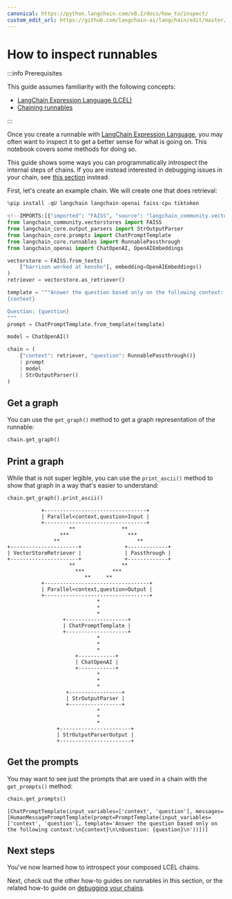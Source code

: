 ```yaml
---
canonical: https://python.langchain.com/v0.2/docs/how_to/inspect/
custom_edit_url: https://github.com/langchain-ai/langchain/edit/master/docs/docs/how_to/inspect.ipynb
---
```


# How to inspect runnables

:::info Prerequisites

This guide assumes familiarity with the following concepts:
- [LangChain Expression Language (LCEL)](/docs/concepts/#langchain-expression-language)
- [Chaining runnables](/docs/how_to/sequence/)

:::

Once you create a runnable with [LangChain Expression Language](/docs/concepts/#langchain-expression-language), you may often want to inspect it to get a better sense for what is going on. This notebook covers some methods for doing so.

This guide shows some ways you can programmatically introspect the internal steps of chains. If you are instead interested in debugging issues in your chain, see [this section](/docs/how_to/debugging) instead.

First, let's create an example chain. We will create one that does retrieval:

```python
%pip install -qU langchain langchain-openai faiss-cpu tiktoken
```

```python
<!--IMPORTS:[{"imported": "FAISS", "source": "langchain_community.vectorstores", "docs": "https://api.python.langchain.com/en/latest/vectorstores/langchain_community.vectorstores.faiss.FAISS.html", "title": "How to inspect runnables"}, {"imported": "StrOutputParser", "source": "langchain_core.output_parsers", "docs": "https://api.python.langchain.com/en/latest/output_parsers/langchain_core.output_parsers.string.StrOutputParser.html", "title": "How to inspect runnables"}, {"imported": "ChatPromptTemplate", "source": "langchain_core.prompts", "docs": "https://api.python.langchain.com/en/latest/prompts/langchain_core.prompts.chat.ChatPromptTemplate.html", "title": "How to inspect runnables"}, {"imported": "RunnablePassthrough", "source": "langchain_core.runnables", "docs": "https://api.python.langchain.com/en/latest/runnables/langchain_core.runnables.passthrough.RunnablePassthrough.html", "title": "How to inspect runnables"}, {"imported": "ChatOpenAI", "source": "langchain_openai", "docs": "https://api.python.langchain.com/en/latest/chat_models/langchain_openai.chat_models.base.ChatOpenAI.html", "title": "How to inspect runnables"}, {"imported": "OpenAIEmbeddings", "source": "langchain_openai", "docs": "https://api.python.langchain.com/en/latest/embeddings/langchain_openai.embeddings.base.OpenAIEmbeddings.html", "title": "How to inspect runnables"}]-->
from langchain_community.vectorstores import FAISS
from langchain_core.output_parsers import StrOutputParser
from langchain_core.prompts import ChatPromptTemplate
from langchain_core.runnables import RunnablePassthrough
from langchain_openai import ChatOpenAI, OpenAIEmbeddings

vectorstore = FAISS.from_texts(
    ["harrison worked at kensho"], embedding=OpenAIEmbeddings()
)
retriever = vectorstore.as_retriever()

template = """Answer the question based only on the following context:
{context}

Question: {question}
"""
prompt = ChatPromptTemplate.from_template(template)

model = ChatOpenAI()

chain = (
    {"context": retriever, "question": RunnablePassthrough()}
    | prompt
    | model
    | StrOutputParser()
)
```

## Get a graph

You can use the `get_graph()` method to get a graph representation of the runnable:

```python
chain.get_graph()
```

## Print a graph

While that is not super legible, you can use the `print_ascii()` method to show that graph in a way that's easier to understand:

```python
chain.get_graph().print_ascii()
```
```output
           +---------------------------------+         
           | Parallel<context,question>Input |         
           +---------------------------------+         
                    **               **                
                 ***                   ***             
               **                         **           
+----------------------+              +-------------+  
| VectorStoreRetriever |              | Passthrough |  
+----------------------+              +-------------+  
                    **               **                
                      ***         ***                  
                         **     **                     
           +----------------------------------+        
           | Parallel<context,question>Output |        
           +----------------------------------+        
                             *                         
                             *                         
                             *                         
                  +--------------------+               
                  | ChatPromptTemplate |               
                  +--------------------+               
                             *                         
                             *                         
                             *                         
                      +------------+                   
                      | ChatOpenAI |                   
                      +------------+                   
                             *                         
                             *                         
                             *                         
                   +-----------------+                 
                   | StrOutputParser |                 
                   +-----------------+                 
                             *                         
                             *                         
                             *                         
                +-----------------------+              
                | StrOutputParserOutput |              
                +-----------------------+
```
## Get the prompts

You may want to see just the prompts that are used in a chain with the `get_prompts()` method:

```python
chain.get_prompts()
```

```output
[ChatPromptTemplate(input_variables=['context', 'question'], messages=[HumanMessagePromptTemplate(prompt=PromptTemplate(input_variables=['context', 'question'], template='Answer the question based only on the following context:\n{context}\n\nQuestion: {question}\n'))])]
```

## Next steps

You've now learned how to introspect your composed LCEL chains.

Next, check out the other how-to guides on runnables in this section, or the related how-to guide on [debugging your chains](/docs/how_to/debugging).